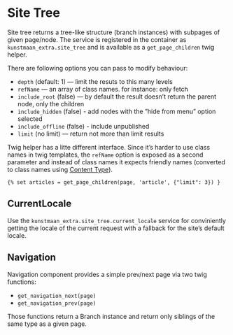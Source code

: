# Site Tree

Site tree returns a tree-like structure (branch instances) with subpages of given page/node. The service is registered in the container as `kunstmaan_extra.site_tree` and is available as a `get_page_children` twig helper.

There are following options you can pass to modify behaviour:

 * `depth` (default: 1) — limit the resuts to this many levels
 * `refName` — an array of class names. for instance: only fetch
 * `include_root` (false) — by default the result doesn’t return the parent node, only the children
 * `include_hidden` (false) - add nodes with the ”hide from menu” option selected
 * `include_offline` (false) - include unpublished
 * `limit` (no limit) — return not more than limit results

Twig helper has a litte different interface. Since it’s harder to use class names in twig templates, the `refName` option is exposed as a second parameter and instead of class names it expects friendly names (converted to class names using [Content Type](content-type.md)).

```twig
{% set articles = get_page_children(page, 'article', {"limit": 3}) }
```

## CurrentLocale

Use the `kunstmaan_extra.site_tree.current_locale` service for conviniently getting the locale of the current request
with a fallback for the site’s default locale.

## Navigation

Navigation component provides a simple prev/next page via two twig functions:

 * `get_navigation_next(page)`
 * `get_navigation_prev(page)`

Those functions return a Branch instance and return only siblings of the same type as a given page.
